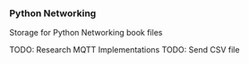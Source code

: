 ### Python Networking

Storage for Python Networking book files

TODO: Research MQTT Implementations
TODO: Send CSV file
